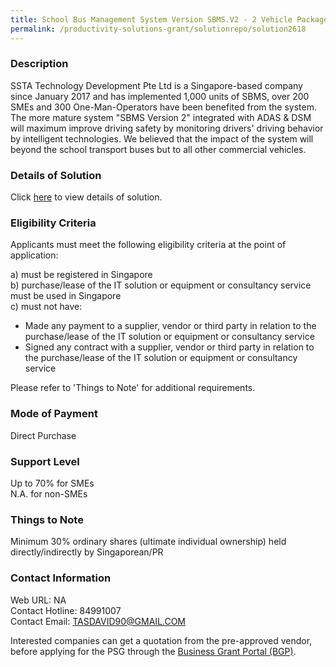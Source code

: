 ```yaml
---
title: School Bus Management System Version SBMS.V2 - 2 Vehicle Package
permalink: /productivity-solutions-grant/solutionrepo/solution2618
---
```


### Description

SSTA Technology Development Pte Ltd is a Singapore-based company since January 2017 and has implemented 1,000 units of SBMS, over 200 SMEs and 300 One-Man-Operators have been benefited from the system. The more mature system "SBMS Version 2" integrated with ADAS & DSM will maximum improve driving safety by monitoring drivers' driving behavior by intelligent technologies. We believed that the impact of the system will beyond the school transport buses but to all other commercial vehicles.

### Details of Solution

Click <a href='https://www.gobusiness.gov.sg/images/psg/SSTA_Technology_20210102_Desensitised_Annex_3_Part_2.pdf' target='_blank' rel='noopener'>here</a> to view details of solution.

### Eligibility Criteria

Applicants must meet the following eligibility criteria at the point of application:

a) must be registered in Singapore <br>
b) purchase/lease of the IT solution or equipment or consultancy service must be used in Singapore <br>
c) must not have:
- Made any payment to a supplier, vendor or third party in relation to the purchase/lease of the IT solution or equipment or consultancy service
- Signed any contract with a supplier, vendor or third party in relation to the purchase/lease of the IT solution or equipment or consultancy service

Please refer to 'Things to Note' for additional requirements.

### Mode of Payment
Direct Purchase

### Support Level
Up to 70% for SMEs <br>
N.A. for non-SMEs

### Things to Note
 Minimum 30% ordinary shares (ultimate individual ownership) held directly/indirectly by Singaporean/PR

### Contact Information
Web URL: NA <br>Contact Hotline: 84991007 <br>Contact Email: TASDAVID90@GMAIL.COM <br>

Interested companies can get a quotation from the pre-approved vendor, before applying for the PSG through the <a target='_blank' rel='noopener' href='https://www.businessgrants.gov.sg/'>Business Grant Portal (BGP)</a>.
